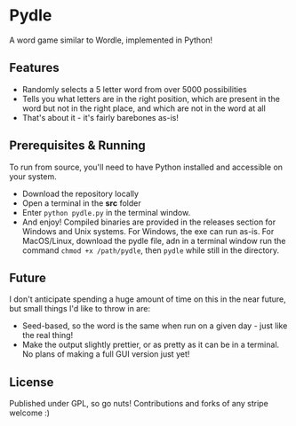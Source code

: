 # Pydle
A word game similar to Wordle, implemented in Python!

## Features
- Randomly selects a 5 letter word from over 5000 possibilities
- Tells you what letters are in the right position, which are present in the word but not in the right place, and which are not in the word at all
- That's about it - it's fairly barebones as-is!

## Prerequisites & Running
To run from source, you'll need to have Python installed and accessible on your system. 
- Download the repository locally
- Open a terminal in the **src** folder
- Enter ```python pydle.py``` in the terminal window. 
- And enjoy!
Compiled binaries are provided in the releases section for Windows and Unix systems. For Windows, the exe can run as-is. For MacOS/Linux, download the pydle file, adn in a terminal window run the command ```chmod +x /path/pydle```, then ```pydle``` while still in the directory.

## Future
I don't anticipate spending a huge amount of time on this in the near future, but small things I'd like to throw in are:
- Seed-based, so the word is the same when run on a given day - just like the real thing!
- Make the output slightly prettier, or as pretty as it can be in a terminal. No plans of making a full GUI version just yet!

## License
Published under GPL, so go nuts! Contributions and forks of any stripe welcome :)
